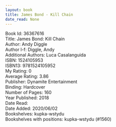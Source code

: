 ```yaml
---
layout: book
title: James Bond - Kill Chain
date_read: None
---
```


Book Id: 36367616<br />
Title: James Bond: Kill Chain<br />
Author: Andy Diggle<br />
Author l-f: Diggle, Andy<br />
Additional Authors: Luca Casalanguida<br />
ISBN: 1524105953<br />
ISBN13: 9781524105952<br />
My Rating: 0<br />
Average Rating: 3.86<br />
Publisher: Dynamite Entertainment<br />
Binding: Hardcover<br />
Number of Pages: 160<br />
Year Published: 2018<br />
Date Read: <br />
Date Added: 2020/06/02<br />
Bookshelves: kupka-wstydu<br />
Bookshelves with positions: kupka-wstydu (#1560)<br />

